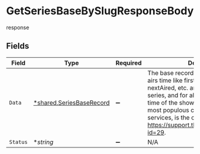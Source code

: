 # GetSeriesBaseBySlugResponseBody

response


## Fields

| Field                                                                                                                                                                                                                                                                                                                          | Type                                                                                                                                                                                                                                                                                                                           | Required                                                                                                                                                                                                                                                                                                                       | Description                                                                                                                                                                                                                                                                                                                    |
| ------------------------------------------------------------------------------------------------------------------------------------------------------------------------------------------------------------------------------------------------------------------------------------------------------------------------------ | ------------------------------------------------------------------------------------------------------------------------------------------------------------------------------------------------------------------------------------------------------------------------------------------------------------------------------ | ------------------------------------------------------------------------------------------------------------------------------------------------------------------------------------------------------------------------------------------------------------------------------------------------------------------------------ | ------------------------------------------------------------------------------------------------------------------------------------------------------------------------------------------------------------------------------------------------------------------------------------------------------------------------------ |
| `Data`                                                                                                                                                                                                                                                                                                                         | [*shared.SeriesBaseRecord](../../models/shared/seriesbaserecord.md)                                                                                                                                                                                                                                                            | :heavy_minus_sign:                                                                                                                                                                                                                                                                                                             | The base record for a series. All series airs time like firstAired, lastAired, nextAired, etc. are in US EST for US series, and for all non-US series, the time of the showâ€™s country capital or most populous city. For streaming services, is the official release time. See https://support.thetvdb.com/kb/faq.php?id=29. |
| `Status`                                                                                                                                                                                                                                                                                                                       | **string*                                                                                                                                                                                                                                                                                                                      | :heavy_minus_sign:                                                                                                                                                                                                                                                                                                             | N/A                                                                                                                                                                                                                                                                                                                            |